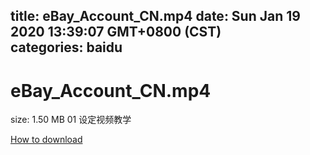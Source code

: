 
title: eBay_Account_CN.mp4
date: Sun Jan 19 2020 13:39:07 GMT+0800 (CST)    
categories: baidu
---

# eBay_Account_CN.mp4
size: 1.50 MB
 01 设定视频教学
 

[How to download](https://bpcam.bemobtrk.com/go/2ceec3aa-1ca2-46d6-b9ff-aaa5c184517c?jno=3878)